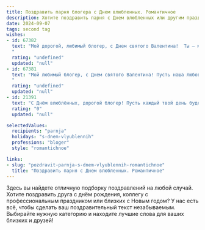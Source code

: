 ```yaml
---
title: Поздравить парня блогера с Днем влюбленных. Романтичное
description: Хотите поздравить парня с Днем влюбленных или другим праздником? Наш ИИ создаст незабываемое поздравление, а вы обязательно выделитесь среди других.  
date: 2024-09-07
tags: second tag
wishes:
- id: 67382
  text: "Мой дорогой, любимый блогер, с Днем святого Валентина!  Ты — мой вдохновитель, моя муза,  человек, который заставляет мое сердце биться чаще. Спасибо за каждый день, проведенный с тобой, за твои смешные шутки, за твои глубокие мысли, за твою любовь. Хочу, чтобы наша история любви продолжалась вечно, и чтобы каждый день был наполнен страстью, романтикой и счастьем!
  "
  rating: "undefined"
  updated: "null"
- id: 67381
  text: "Мой любимый блогер, с Днем святого Валентина! Пусть наша любовь будет яркой, как твои видео, и вдохновляющей, как твои тексты.❤️
  "
  rating: "undefined"
  updated: "null"
- id: 21391
  text: "С Днём влюблённых, дорогой блогер! Пусть каждый твой день будет наполнен не только творческими идеями, но и теплыми чувствами. Желаю, чтобы любовь к твоему делу и близким только крепла с каждым новым постом. Пусть твои видеоролики и посты будут не только источником вдохновения для зрителей, но и отражением твоей счастливой личной жизни. Счастья, любви и много позитива в этот прекрасный день!"
  rating: "0"
  updated: "null"

selectedValues:
  recipients: "parnja"
  holidays: "s-dnem-vlyublennih"
  professions: "bloger"
  style: "romantichnoe"

links:
- slug: "pozdravit-parnja-s-dnem-vlyublennih-romantichnoe"
  title: "Поздравить парня с Днем влюбленных. Романтичное"
---
```


Здесь вы найдете отличную подборку поздравлений на любой случай. 
Хотите поздравить друга с днём рождения, коллегу с профессиональным праздником или близких с Новым годом? У нас есть всё, чтобы сделать ваш поздравительный текст незабываемым. Выбирайте нужную категорию и находите лучшие слова для ваших близких и друзей!
